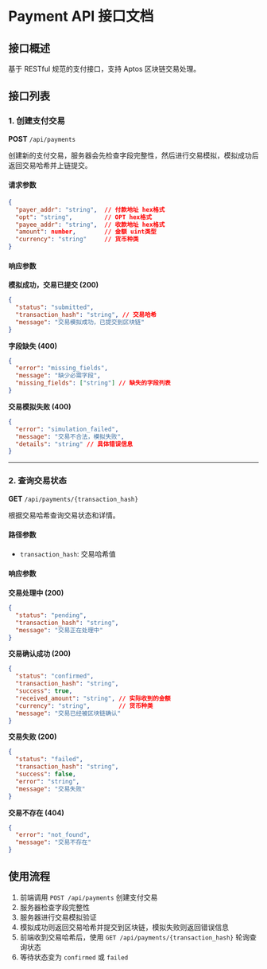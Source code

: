 # Payment API 接口文档

## 接口概述

基于 RESTful 规范的支付接口，支持 Aptos 区块链交易处理。

## 接口列表

### 1. 创建支付交易

**POST** `/api/payments`

创建新的支付交易，服务器会先检查字段完整性，然后进行交易模拟，模拟成功后返回交易哈希并上链提交。

#### 请求参数

```json
{
  "payer_addr": "string",  // 付款地址 hex格式
  "opt": "string",         // OPT hex格式
  "payee_addr": "string",  // 收款地址 hex格式
  "amount": number,        // 金额 uint类型
  "currency": "string"     // 货币种类
}
```

#### 响应参数

**模拟成功，交易已提交 (200)**
```json
{
  "status": "submitted",
  "transaction_hash": "string", // 交易哈希
  "message": "交易模拟成功，已提交到区块链"
}
```

**字段缺失 (400)**
```json
{
  "error": "missing_fields",
  "message": "缺少必需字段",
  "missing_fields": ["string"] // 缺失的字段列表
}
```

**交易模拟失败 (400)**
```json
{
  "error": "simulation_failed",
  "message": "交易不合法，模拟失败",
  "details": "string" // 具体错误信息
}
```

---

### 2. 查询交易状态

**GET** `/api/payments/{transaction_hash}`

根据交易哈希查询交易状态和详情。

#### 路径参数

- `transaction_hash`: 交易哈希值

#### 响应参数

**交易处理中 (200)**
```json
{
  "status": "pending",
  "transaction_hash": "string",
  "message": "交易正在处理中"
}
```

**交易确认成功 (200)**
```json
{
  "status": "confirmed",
  "transaction_hash": "string",
  "success": true,
  "received_amount": "string", // 实际收到的金额
  "currency": "string",        // 货币种类
  "message": "交易已经被区块链确认"
}
```

**交易失败 (200)**
```json
{
  "status": "failed",
  "transaction_hash": "string",
  "success": false,
  "error": "string",
  "message": "交易失败"
}
```

**交易不存在 (404)**
```json
{
  "error": "not_found",
  "message": "交易不存在"
}
```

## 使用流程

1. 前端调用 `POST /api/payments` 创建支付交易
2. 服务器检查字段完整性
3. 服务器进行交易模拟验证
4. 模拟成功则返回交易哈希并提交到区块链，模拟失败则返回错误信息
5. 前端收到交易哈希后，使用 `GET /api/payments/{transaction_hash}` 轮询查询状态
6. 等待状态变为 `confirmed` 或 `failed`